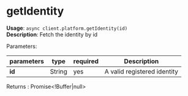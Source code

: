 # getIdentity

**Usage**: `async client.platform.getIdentity(id)`  
**Description**: Fetch the identity by id

Parameters:

| parameters | type   | required | Description                 |
| ---------- | ------ | -------- | --------------------------- |
| **id**     | String | yes      | A valid registered identity |

Returns : Promise\<!Buffer|null>